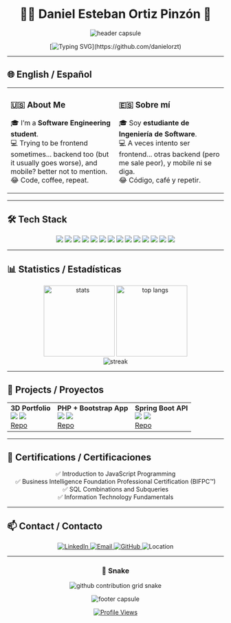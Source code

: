 <h1 align="center">👨‍💻 Daniel Esteban Ortiz Pinzón 🚀</h1>

<p align="center">
  <img src="https://capsule-render.vercel.app/api?type=waving&color=0:EE4B2B,100:7B0619&height=230&section=header&text=Daniel%20Esteban%20Ortiz%20Pinzón&fontSize=42&fontColor=fff&animation=fadeIn&desc=Software%20Engineering%20Student&descAlignY=58&descAlign=50" alt="header capsule"/>
</p>

<div align="center">
  
[![Typing SVG](https://readme-typing-svg.herokuapp.com?font=Fira+Code&duration=2400&pause=800&color=E74C3C&center=true&vCenter=true&width=720&lines=Welcome+to+my+GitHub!+👋;¡Bienvenido+a+mi+GitHub!+👋;Writing+bugs+professionally...;Creando+bugs+profesionalmente...)](https://github.com/danielorzt)

</div>

---

## 🌐 English / Español

<table>
<tr>
<td width="50%" valign="top">

### 🇺🇸 About Me
🎓 I’m a **Software Engineering student**.  
💻 Trying to be frontend sometimes... backend too (but it usually goes worse), and mobile? better not to mention.  
😂 Code, coffee, repeat.  

</td>
<td width="50%" valign="top">

### 🇪🇸 Sobre mí
🎓 Soy **estudiante de Ingeniería de Software**.  
💻 A veces intento ser frontend... otras backend (pero me sale peor), y mobile ni se diga.  
😂 Código, café y repetir.  

</td>
</tr>
</table>

---

## 🛠️ Tech Stack

<p align="center">
  <img src="https://img.shields.io/badge/PHP-7B0619?style=for-the-badge&logo=php&logoColor=white"/>
  <img src="https://img.shields.io/badge/Java-BC2026?style=for-the-badge&logo=openjdk&logoColor=white"/>
  <img src="https://img.shields.io/badge/JavaScript-E74C3C?style=for-the-badge&logo=javascript&logoColor=black"/>
  <img src="https://img.shields.io/badge/HTML5-C73E2B?style=for-the-badge&logo=html5&logoColor=white"/>
  <img src="https://img.shields.io/badge/CSS3-A93226?style=for-the-badge&logo=css3&logoColor=white"/>
  <img src="https://img.shields.io/badge/Spring_Boot-8E0B0B?style=for-the-badge&logo=springboot&logoColor=white"/>
  <img src="https://img.shields.io/badge/React-7B0619?style=for-the-badge&logo=react&logoColor=61DAFB"/>
  <img src="https://img.shields.io/badge/Bootstrap-9B1C1C?style=for-the-badge&logo=bootstrap&logoColor=white"/>
  <img src="https://img.shields.io/badge/Tailwind_CSS-B03A2E?style=for-the-badge&logo=tailwindcss&logoColor=white"/>
  <img src="https://img.shields.io/badge/MySQL-922B21?style=for-the-badge&logo=mysql&logoColor=white"/>
  <img src="https://img.shields.io/badge/PostgreSQL-7B241C?style=for-the-badge&logo=postgresql&logoColor=white"/>
  <img src="https://img.shields.io/badge/Git-641E16?style=for-the-badge&logo=git&logoColor=white"/>
  <img src="https://img.shields.io/badge/VS_Code-78281F?style=for-the-badge&logo=visualstudiocode&logoColor=white"/>
  <img src="https://img.shields.io/badge/IntelliJ_IDEA-5B0C0C?style=for-the-badge&logo=intellijidea&logoColor=white"/>
</p>

---

## 📊 Statistics / Estadísticas
<div align="center">
  <img height="165em" src="https://github-readme-stats.vercel.app/api?username=danielorzt&show_icons=true&theme=radical&count_private=true&hide_border=true" alt="stats"/>
  <img height="165em" src="https://github-readme-stats.vercel.app/api/top-langs/?username=danielorzt&layout=compact&langs_count=8&theme=radical&hide_border=true" alt="top langs"/>
  <br/>
  <img src="https://github-readme-streak-stats.herokuapp.com?user=danielorzt&theme=radical&hide_border=true" alt="streak"/>
</div>

---

## 🌟 Projects / Proyectos
<table>
  <tr>
    <td>
      <b>3D Portfolio</b><br/>
      <img src="https://img.shields.io/badge/Three.js-000000?style=flat&logo=threedotjs&logoColor=white"/>
      <img src="https://img.shields.io/badge/Vite-7B0619?style=flat&logo=vite&logoColor=white"/><br/>
      <a href="https://github.com/danielorzt" target="_blank">Repo</a>
    </td>
    <td>
      <b>PHP + Bootstrap App</b><br/>
      <img src="https://img.shields.io/badge/PHP-7B0619?style=flat&logo=php&logoColor=white"/>
      <img src="https://img.shields.io/badge/Bootstrap-9B1C1C?style=flat&logo=bootstrap&logoColor=white"/><br/>
      <a href="https://github.com/danielorzt" target="_blank">Repo</a>
    </td>
    <td>
      <b>Spring Boot API</b><br/>
      <img src="https://img.shields.io/badge/Spring_Boot-8E0B0B?style=flat&logo=springboot&logoColor=white"/>
      <img src="https://img.shields.io/badge/MySQL-922B21?style=flat&logo=mysql&logoColor=white"/><br/>
      <a href="https://github.com/danielorzt" target="_blank">Repo</a>
    </td>
  </tr>
</table>

---

## 📜 Certifications / Certificaciones

<div align="center">

✅ Introduction to JavaScript Programming  
✅ Business Intelligence Foundation Professional Certification (BIFPC™)  
✅ SQL Combinations and Subqueries  
✅ Information Technology Fundamentals  

</div>

---

## 📫 Contact / Contacto
<div align="center">
  <a href="https://www.linkedin.com/in/danielorzt/">
    <img src="https://img.shields.io/badge/LinkedIn-Daniel%20Ortiz-0077B5?style=for-the-badge&logo=linkedin&logoColor=white" alt="LinkedIn">
  </a>
  <a href="mailto:estebanpinzon015@hotmail.com">
    <img src="https://img.shields.io/badge/Email-Estebanpinzon015%40hotmail.com-D14836?style=for-the-badge&logo=gmail&logoColor=white" alt="Email">
  </a>
  <a href="https://github.com/danielorzt/">
    <img src="https://img.shields.io/badge/GitHub-danielorzt-000000?style=for-the-badge&logo=github&logoColor=white" alt="GitHub">
  </a>
  <img src="https://img.shields.io/badge/Location-Duitama,%20Boyacá,%20Colombia-0FA958?style=for-the-badge&logo=google-maps&logoColor=white" alt="Location">
</div>

---

<div align="center">

### 🐍 Snake 
<picture>
  <source media="(prefers-color-scheme: dark)" srcset="https://raw.githubusercontent.com/danielorzt/Danielorzt/output/dist/github-contribution-grid-snake-dark.svg?palette=github-dark" />
  <source media="(prefers-color-scheme: light)" srcset="https://raw.githubusercontent.com/danielorzt/Danielorzt/output/dist/github-contribution-grid-snake.svg" />
  <img alt="github contribution grid snake" src="https://raw.githubusercontent.com/danielorzt/Danielorzt/output/dist/github-contribution-grid-snake.svg" />
</picture>

</div>

<p align="center">
  <img src="https://capsule-render.vercel.app/api?type=waving&color=0:EE4B2B,100:7B0619&height=110&section=footer" alt="footer capsule"/>
</p>

<p align="center">
  <a href="https://github.com/danielorzt">
    <img src="https://komarev.com/ghpvc/?username=danielorzt&color=E74C3C&style=flat-square" alt="Profile Views"/>
  </a>
</p>
